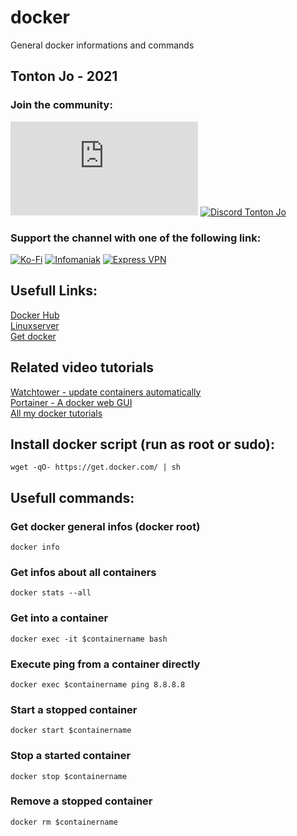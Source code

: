 # docker
General docker informations and commands

## Tonton Jo - 2021  
### Join the community:
[![Youtube channel](https://github-readme-youtube-stats.herokuapp.com/subscribers/index.php?id=UCnED3K6K5FDUp-x_8rwpsZw&key=AIzaSyA3ivqywNPQz0xFZBHfPDKzh1jFH5qGD_g)](http://youtube.com/channel/UCnED3K6K5FDUp-x_8rwpsZw?sub_confirmation=1)
[![Discord Tonton Jo](https://badgen.net/discord/members/2NQskxZjfp?label=Discord%20Tonton%20Jo,%20&icon=discord)](https://discord.gg/2NQskxZjfp)
### Support the channel with one of the following link:
[![Ko-Fi](https://badgen.net/badge/Buy%20me%20a%20Coffee/Link?icon=buymeacoffee)](https://ko-fi.com/tontonjo)
[![Infomaniak](https://badgen.net/badge/Infomaniak/Affiliated%20link?icon=K)](https://www.infomaniak.com/goto/fr/home?utm_term=6151f412daf35)
[![Express VPN](https://badgen.net/badge/Express%20VPN/Affiliated%20link?icon=K)](https://www.xvuslink.com/?a_fid=TontonJo)  

## Usefull Links: 
[Docker Hub](https://hub.docker.com/)  
[Linuxserver](https://fleet.linuxserver.io/)  
[Get docker](https://github.com/docker/docker-install)  

## Related video tutorials
[Watchtower - update containers automatically](https://www.youtube.com/watch?v=EqEA8W4lKpo)  
[Portainer - A docker web GUI](https://www.youtube.com/watch?v=ccHhQJUcO2U)  
[All my docker tutorials](https://www.youtube.com/playlist?list=PLU73OWQhDzsSyobL6E7McIGKYdR_hV6vR)  


## Install docker script (run as root or sudo):
```shell
wget -qO- https://get.docker.com/ | sh
```

## Usefull commands:
### Get docker general infos (docker root)
```shell
docker info
```
### Get infos about all containers
```shell
docker stats --all
```
### Get into a container
```shell
docker exec -it $containername bash
```
### Execute ping from a container directly
```shell
docker exec $containername ping 8.8.8.8
```
### Start a stopped container
```shell
docker start $containername
```
### Stop a started container
```shell
docker stop $containername
```
### Remove a stopped container
```shell
docker rm $containername
```

